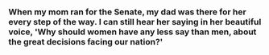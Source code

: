 ### When my mom ran for the Senate, my dad was there for her every step of the way. I can still hear her saying in her beautiful voice, 'Why should women have any less say than men, about the great decisions facing our nation?'